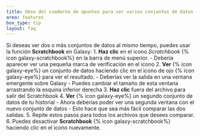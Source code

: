 ```yaml
---
title: UUso del cuaderno de apuntes para ver varios conjuntos de datos
area: features
box_type: tip
layout: faq
---
```


Si deseas ver dos o más conjuntos de datos al mismo tiempo, puedes usar la función **Scratchbook** en Galaxy:
    1. **Haz clic** en el icono *Scratchbook* {% icon galaxy-scratchbook%} en la barra de menú superior.
       - Debería aparecer ver una pequeña marca de verificación en el icono
    2. **Ver** {% icon galaxy-eye%} un conjunto de datos haciendo clic en el icono de ojo {% icon galaxy-eye%} para ver el resultado.
       - Deberías ver la salida en una ventana emergente sobre Galaxy
       - Puedes cambiar el tamaño de esta ventana arrastrando la esquina inferior derecha
    3. **Haz clic** fuera del archivo para salir del Scratchbook
    4. **Ver** {% icon galaxy-eye%} un segundo conjunto de datos de tu historial
       - Ahora deberías poder ver una segunda ventana con el nuevo conjunto de datos
       - Esto hace que sea más fácil comparar las dos salidas.
    5. Repite estos pasos para todos los archivos que desees comparar.
    6. Puedes desactivar **Scratchbook** {% icon galaxy-scratchbook%} haciendo clic en el icono nuevamente.
